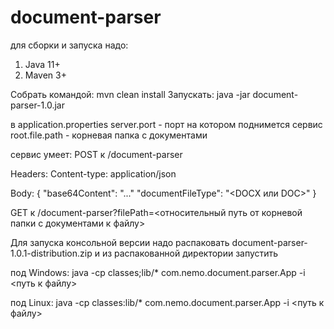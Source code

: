 # document-parser

для сборки и запуска надо:
1. Java 11+
2. Maven 3+

Собрать командой: mvn clean install
Запускать: java -jar document-parser-1.0.jar

в application.properties
server.port - порт на котором поднимется сервис
root.file.path - корневая папка с документами

сервис умеет:
POST к /document-parser

Headers:
Content-type: application/json

Body:
{
  "base64Content": "..."
  "documentFileType": "<DOCX или DOC>"
}

GET к /document-parser?filePath=<относительный путь от корневой папки с документами к файлу>

Для запуска консольной версии надо распаковать document-parser-1.0.1-distribution.zip
и из распакованной директории запустить 

под Windows: java -cp classes;lib/* com.nemo.document.parser.App -i <путь к файлу>

под Linux: java -cp classes:lib/* com.nemo.document.parser.App -i <путь к файлу>
